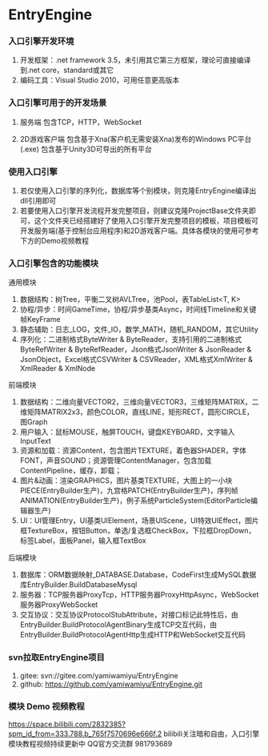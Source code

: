 # EntryEngine
### 入口引擎开发环境
1. 开发框架：.net framework 3.5，未引用其它第三方框架，理论可直接编译到.net core，standard或其它
2. 编码工具：Visual Studio 2010，可用任意更高版本

### 入口引擎可用于的开发场景
1. 服务端
包含TCP，HTTP，WebSocket

2. 2D游戏客户端
包含基于Xna(客户机无需安装Xna)发布的Windows PC平台(.exe)
包含基于Unity3D可导出的所有平台

### 使用入口引擎
1. 若仅使用入口引擎的序列化，数据库等个别模块，则克隆EntryEngine编译出dll引用即可
2. 若要使用入口引擎开发流程开发完整项目，则建议克隆ProjectBase文件夹即可，这个文件夹已经搭建好了使用入口引擎开发完整项目的模板，项目模板可开发服务端(基于控制台应用程序)和2D游戏客户端。具体各模块的使用可参考下方的Demo视频教程

### 入口引擎包含的功能模块
通用模块
1. 数据结构：树Tree<T>，平衡二叉树AVLTree<T>，池Pool<T>，表TableList<T, K>
2. 协程/异步：时间GameTime，协程/异步基类Async，时间线Timeline和关键帧KeyFrame<T>
3. 静态辅助：日志_LOG，文件_IO，数学_MATH，随机_RANDOM，其它Utility
4. 序列化：二进制格式ByteWriter & ByteReader，支持引用的二进制格式ByteRefWriter & ByteRefReader，Json格式JsonWriter & JsonReader & JsonObject，Excel格式CSVWriter & CSVReader，XML格式XmlWriter & XmlReader & XmlNode

前端模块
1. 数据结构：二维向量VECTOR2，三维向量VECTOR3，三维矩阵MATRIX，二维矩阵MATRIX2x3，颜色COLOR，直线LINE，矩形RECT，圆形CIRCLE，图Graph<T>
2. 用户输入：鼠标MOUSE，触屏TOUCH，键盘KEYBOARD，文字输入InputText
3. 资源和加载：资源Content，包含图片TEXTURE，着色器SHADER，字体FONT，声音SOUND；资源管理ContentManager，包含加载ContentPipeline，缓存，卸载；
4. 图片&动画：渲染GRAPHICS，图片基类TEXTURE，大图上的一小块PIECE(EntryBuilder生产)，九宫格PATCH(EntryBuilder生产)，序列帧ANIMATION(EntryBuilder生产)，例子系统ParticleSystem(EditorParticle编辑器生产)
5. UI：UI管理Entry，UI基类UIElement，场景UIScene，UI特效UIEffect，图片框TextureBox，按钮Button，单选/复选框CheckBox，下拉框DropDown，标签Label，面板Panel，输入框TextBox

后端模块
1. 数据库：ORM数据映射_DATABASE.Database，CodeFirst生成MySQL数据库EntryBuilder.BuildDatabaseMysql
2. 服务器：TCP服务器ProxyTcp，HTTP服务器ProxyHttpAsync，WebSocket服务器ProxyWebSocket
3. 交互协议：交互协议ProtocolStubAttribute，对接口标记此特性后，由EntryBuilder.BuildProtocolAgentBinary生成TCP交互代码，由EntryBuilder.BuildProtocolAgentHttp生成HTTP和WebSocket交互代码

### svn拉取EntryEngine项目
1. gitee:       svn://gitee.com/yamiwamiyu/EntryEngine
2. github:      https://github.com/yamiwamiyu/EntryEngine.git

### 模块 Demo 视频教程
https://space.bilibili.com/2832385?spm_id_from=333.788.b_765f7570696e666f.2
bilibili关注暗和自由，入口引擎模块教程视频持续更新中
QQ官方交流群 981793689
